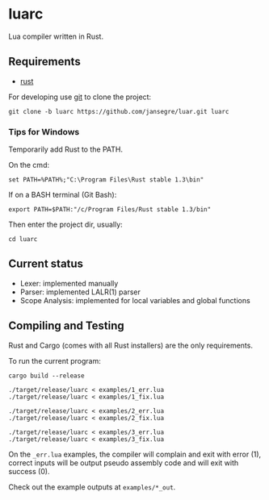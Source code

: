 luarc
=====

Lua compiler written in Rust.

Requirements
------------

- [rust](https://www.rust-lang.org)

For developing use [git](https://git-scm.com) to clone the project:

    git clone -b luarc https://github.com/jansegre/luar.git luarc

### Tips for Windows

Temporarily add Rust to the PATH.

On the cmd:

    set PATH=%PATH%;"C:\Program Files\Rust stable 1.3\bin"

If on a BASH terminal (Git Bash):

    export PATH=$PATH:"/c/Program Files/Rust stable 1.3/bin"

Then enter the project dir, usually:

    cd luarc


Current status
--------------

- Lexer: implemented manually
- Parser: implemented LALR(1) parser
- Scope Analysis: implemented for local variables and global functions

Compiling and Testing
---------------------

Rust and Cargo (comes with all Rust installers) are the only requirements.

To run the current program:

    cargo build --release

    ./target/release/luarc < examples/1_err.lua
    ./target/release/luarc < examples/1_fix.lua

    ./target/release/luarc < examples/2_err.lua
    ./target/release/luarc < examples/2_fix.lua

    ./target/release/luarc < examples/3_err.lua
    ./target/release/luarc < examples/3_fix.lua

On the `_err.lua` examples, the compiler will complain and exit with error (1),
correct inputs will be output pseudo assembly code and will exit with success (0).

Check out the example outputs at `examples/*_out`.
